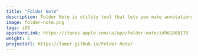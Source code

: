 ```yaml
---
title: "Folder Note"
description: Folder Note is utility tool that lets you make annotations for folders in iOS for everyone.
image: folder-note.png
tags: iOS
appstoreLink: https://itunes.apple.com/us/app/folder-note/id961868178 
weight: 5
projectUrl: https://famer.github.io/Folder-Note/
---
```

